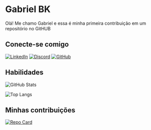 # Gabriel BK
Olá! Me chamo Gabriel e essa é minha primeira contribuição em um repositório no GitHUB

## Conecte-se comigo
[![LinkedIn](https://img.shields.io/badge/LinkedIn-0077B5?style=for-the-badge&logo=linkedin&logoColor=white)](https://www.linkedin.com/in/gabrielcamilo74/)
[![Discord](https://img.shields.io/badge/Discord-7289DA?style=for-the-badge&logo=discord&logoColor=white)](https://discord.com/channels/@bkzin74/)
[![GitHub](https://img.shields.io/badge/GitHub-100000?style=for-the-badge&logo=github&logoColor=white)](https://github.com/GabsBk)

## Habilidades
![GitHub Stats](https://github-readme-stats.vercel.app/api?username=GabsBk&theme=transparent&bg_color=000&border_color=30A3DC&show_icons=true&icon_color=30A3DC&title_color=fff&text_color=FFF&hide_title=true&hide=stars)

![Top Langs](https://github-readme-stats-git-masterrstaa-rickstaa.vercel.app/api/top-langs/?username=SEUUSERNAME&bg_color=000&border_color=30A3DC&title_color=E94D5F&text_color=FFF)


## Minhas contribuições

[![Repo Card](https://github-readme-stats.vercel.app/api/pin/?username=GabsBk&repo=dio-lab-open-source&bg_color=000&border_color=30A3DC&show_icons=true&icon_color=30A3DC&title_color=E94D5F&text_color=FFF)](https://github.com/GabsBk/dio-lab-open-source)